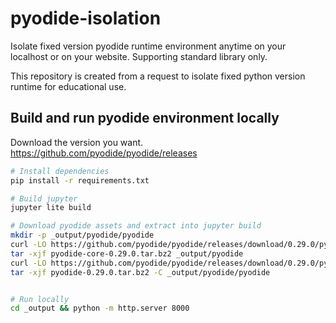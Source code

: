 # pyodide-isolation

Isolate fixed version pyodide runtime environment anytime on your localhost or on your website.
Supporting standard library only.

This repository is created from a request to isolate fixed python version runtime for educational use.


## Build and run pyodide environment locally

Download the version you want.
https://github.com/pyodide/pyodide/releases

```bash
# Install dependencies
pip install -r requirements.txt

# Build jupyter
jupyter lite build

# Download pyodide assets and extract into jupyter build
mkdir -p _output/pyodide/pyodide
curl -LO https://github.com/pyodide/pyodide/releases/download/0.29.0/pyodide-core-0.29.0.tar.bz2
tar -xjf pyodide-core-0.29.0.tar.bz2 _output/pyodide
curl -LO https://github.com/pyodide/pyodide/releases/download/0.29.0/pyodide-0.29.0.tar.bz2
tar -xjf pyodide-0.29.0.tar.bz2 -C _output/pyodide/pyodide


# Run locally
cd _output && python -m http.server 8000
```